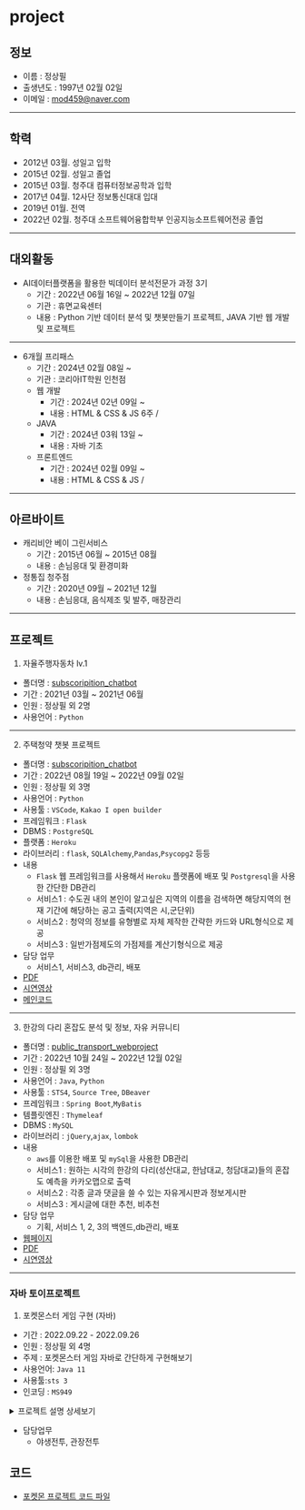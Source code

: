 # project
## 정보
- 이름 : 정상필
- 출생년도 : 1997년 02월 02일
- 이메일 : <mod459@naver.com>
- - -

## 학력
- 2012년 03월. 성일고 입학
- 2015년 02월. 성일고 졸업
- 2015년 03월. 청주대 컴퓨터정보공학과 입학
- 2017년 04월. 12사단 정보통신대대 입대
- 2019년 01월. 전역
- 2022년 02월. 청주대 소프트웨어융합학부 인공지능소프트웨어전공 졸업
- - -

## 대외활동
- AI데이터플랫폼을 활용한 빅데이터 분석전문가 과정 3기
    - 기간 : 2022년 06월 16일 ~ 2022년 12월 07일 
    - 기관 : 휴면교육센터
    - 내용 : Python 기반 데이터 분석 및 챗봇만들기 프로젝트, JAVA 기반 웹 개발 및 프로젝트
- - -
- 6개월 프리패스
  - 기간 : 2024년 02월 08일 ~ 
  - 기관 : 코리아IT학원 인천점
  - 웹 개발
    - 기간 : 2024년 02년 09일 ~ 
    - 내용 : HTML & CSS & JS 6주 /
  - JAVA
    - 기간 : 2024년 03워 13일 ~
    - 내용 : 자바 기초 
  - 프론트엔드
    - 기간 : 2024년 02월 09일 ~ 
    - 내용 : HTML & CSS & JS / 

- - -
## 아르바이트
- 캐리비안 베이 그린서비스
    - 기간 : 2015년 06월 ~ 2015년 08월
    - 내용 : 손님응대 및 환경미화
- 정통집 청주점
    - 기간 : 2020년 09월 ~ 2021년 12월
    - 내용 : 손님응대, 음식제조 및 발주, 매장관리
- - -

 ## 프로젝트
1. 자율주행자동차 lv.1
- 폴더명 : [subscoripition_chatbot](https://github.com/JungBear/project/tree/main/subscoription_chatbot)
- 기간 : 2021년 03월 ~ 2021년 06월
- 인원 : 정상필 외 2명
- 사용언어 : ```Python```

- - -

2. 주택청약 챗봇 프로젝트
- 폴더명 : [subscoripition_chatbot](https://github.com/JungBear/project/tree/main/subscoription_chatbot)
- 기간 : 2022년 08월 19일 ~ 2022년 09월 02일
- 인원 : 정상필 외 3명
- 사용언어 : ```Python```
- 사용툴 : ```VSCode```, ```Kakao I open builder```
- 프레임워크 : ```Flask```
- DBMS : ```PostgreSQL```
- 플랫폼 : ```Heroku```
- 라이브러리 : ```flask```, ```SQLAlchemy```,```Pandas```,```Psycopg2``` 등등
- 내용 
    - ```Flask``` 웹 프레임워크를 사용해서 ```Heroku``` 플랫폼에 배포 및 ```Postgresql```을 사용한 간단한 DB관리
    - 서비스1 : 수도권 내의 본인이 알고싶은 지역의 이름을 검색하면 해당지역의 현재 기간에 해당하는 공고 출력(지역은 시,군단위)
    - 서비스2 : 청약의 정보를 유형별로 자체 제작한 간략한 카드와 URL형식으로 제공
    - 서비스3 : 일반가점제도의 가점제를 계산기형식으로 제공
- 담당 업무
  - 서비스1, 서비스3, db관리, 배포
- [PDF](https://github.com/JungBear/project/blob/main/subscoription_chatbot/%EC%B5%9C%EC%A2%85%EB%B0%9C%ED%91%9C_PPT.pdf)
- [시연영상](https://www.youtube.com/watch?v=b3-sZf48M7U)
- [메인코드](https://github.com/JungBear/project/blob/main/subscoription_chatbot/app/main.py)

- - -

3. 한강의 다리 혼잡도 분석 및 정보, 자유 커뮤니티
- 폴더명 : [public_transport_webproject](https://github.com/JungBear/public_transport_webproject/tree/main)
- 기간 : 2022년 10월 24일 ~ 2022년 12월 02일
- 인원 : 정상필 외 3명
- 사용언어 : ```Java```, ```Python```
- 사용툴 : ```STS4```, ```Source Tree```, ```DBeaver```
- 프레임워크 : ```Spring Boot```,```MyBatis```
- 템플릿엔진 : ```Thymeleaf```
- DBMS : ```MySQL```
- 라이브러리 : ```jQuery```,```ajax```, ```lombok```
- 내용
  - ```aws```를 이용한 배포 및 ```mySql```을 사용한 DB관리
  - 서비스1 : 원하는 시각의 한강의 다리(성산대교, 한남대교, 청담대교)들의 혼잡도 예측을 카카오맵으로 출력
  - 서비스2 : 각종 글과 댓글을 쓸 수 있는 자유게시판과 정보게시판
  - 서비스3 : 게시글에 대한 추천, 비추천
- 담당 업무
  - 기획, 서비스 1, 2, 3의 백엔드,db관리, 배포
- [웹페이지](http://54.180.149.57:8080/)
- [PDF]()
- [시연영상](https://www.youtube.com/watch?v=lVMru9opVo8)

---


### 자바 토이프로젝트
1.  포켓몬스터 게임 구현 (자바)
- 기간 : 2022.09.22 - 2022.09.26
- 인원 : 정상필 외 4명
- 주제 : 포켓몬스터 게임 자바로 간단하게 구현해보기
- 사용언어: ```Java 11```
- 사용툴:```sts 3```
- 인코딩 : ```MS949```

<details>
<summary>프로젝트 설명 상세보기</summary>
    <div markdown="1">

  - 1.게임시작

  - 2.태초마을
    - 스타팅 포켓몬 선택
    - 게임 설명 (스킵 가능)

  - 3.모험시작
    - 풀마을 (야생전투)
    - 불마을 (야생전투)
    - 물마을 (야생전투)
    - 전기마을 (야생전투)
    - 흙마을 (야생전투)
    - 체육관 (관장전투)
---
  - *포켓몬스터 등록 : 
    - 기본 포켓몬
      - 총 5개 속성  
        풀 < 불 < 물 < 전기 < 땅 < 풀
      - 각 속성 별로 포켓몬 10마리
      - 총 50마리
    - 관장 포켓몬
      - 총 3셋트
      - 각 셋트 당 4마리
      - 총 12마리
      - 관장 포켓몬은 스킬이 없음. 초급자인 플레이어가 스킬까지 사용하는 관장의 포켓몬을 이길 수 없기 때문.
---
  - *포켓볼 :
    - 실제 포켓몬 게임 속의 포켓볼 포획률을 코드에 적용함.
    - 실제 포켓몬 게임 속의 흔들림 공식을 코드에 적용함.
---
  - *야생전투 (1대1): 
    - 인트로
      - "전투를 하시겠습니까?"  
        | 1-싸운다 | 2-도망간다 |  
      - "내고싶은 포켓몬을 선택해주세요!"  
        --------[나의 포켓몬리스트]--------
    - 대결
      - 플레이어 턴  
        | 1-기본 공격 | 2-스킬1 (마나 30 소모) | 스킬2 (마나 50 소모) | 포켓몬 볼 | 도망치기 |  
        플레이어가 선택한 행동 실시 
        마나가 부족한데 스킬을 사용하면 자동으로 기본공격이 들어감.  
      - 야생 포켓몬 턴  
        | 1-기본 공격 | 2-스킬1 (마나 30 소모) | 스킬2 (마나 50 소모) |  
        랜덤으로 공격  
        마나가 부족한데 스킬을 사용하면 자동으로 기본공격이 들어감.  
      - 결과
        - [결과1] 플레이어 포켓몬 hp 10 → 패배  
          hp 10가 된 포켓몬은 다음 전투에서 기존 hp로 자동 충전  
        - [결과2] 포켓몬 잡기(def 포켓몬볼 사용) → 잡힘
          - 포켓몬 추가  
            잡은 포켓몬의 이름을 [플레이어 현재 포켓몬 리스트]에 입력한다.  
            [플레이어의 현재 포켓몬 갯수]에 +1을 한다.  
          - 포켓몬 버리기  
            해당 버튼은 5번째 포켓몬을 잡았을 때에만 생성된다.  
            그 외에는 사용 불가  
            *코드*  
            사용자가 선택한 번호= a, a-1번째 인덱스  
            기존 배열 중 사용자가 버린 포켓몬과, 잡은 포켓몬 바꿔치기  
        - [결과3] 포켓몬 잡기(def 포켓몬볼 사용) → 놓침
        - [결과4] 야생 포켓몬 hp 10 → 도망, 수집 불가
      - 대결 종료
        전투에 참여한 모든 포켓몬의 hp, 마나, 방어력을 기존 게이지로 원상복구한다.  
---
  - *관장전투 (4대4):  
    - 인트로  
      플레이어가 보유한 포켓몬이 4마리 미만이면 체육관에 입장 불가  
    - 대결
      - 플레이어 턴  
        | 1-기본 공격 | 2-스킬1 (마나 30 소모) | 스킬2 (마나 50 소모) |  
        플레이어가 선택한 행동 실시  
        마나가 부족한데 스킬을 사용하면 자동으로 기본공격이 들어감.  
      - 관장 포켓몬 턴  
        | 1-기본 공격 |  
      - 결과  
        4:4에서 먼저 상대의 모든 포켓몬 hp를 10으로 만든 사람 승리
        - [결과1] 관장 승리
          - 재도전 1번 가능
          - | 1-야생 전투로 돌아가 포켓몬 재구성하기 | 2-바로 재도전 |
          - 재도전에서도 관장이 승리하면  
            플레이어 패배. 게임 종료.
        - [결과2] 플레이어 승리  
          플레이어 승리. 게임 종료.
      - 대결 종료  
        전투에 참여한 모든 포켓몬의 hp, 마나, 방어력을 기존 게이지로 원상복구한다.

    </div>
</details>

- 담당업무 
  - 야생전투, 관장전투


## 코드
- [포켓몬 프로젝트 코드 파일](https://github.com/JungBear/project/tree/main/Pokemon/src)
